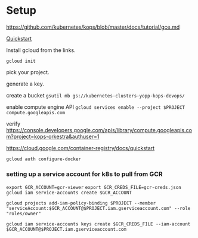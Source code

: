 # Setup

https://github.com/kubernetes/kops/blob/master/docs/tutorial/gce.md

[Quickstart](https://cloud.google.com/sdk/docs/quickstart-macos)

Install gcloud from the links.

`gcloud init`

pick your project.

generate a key.

create a bucket
`gsutil mb gs://kubernetes-clusters-yopp-kops-devops/`

enable compute engine API
`gcloud services enable --project $PROJECT compute.googleapis.com`

verify https://console.developers.google.com/apis/library/compute.googleapis.com?project=kops-orkestra&authuser=1

https://cloud.google.com/container-registry/docs/quickstart

`gcloud auth configure-docker`

### setting up a service account for k8s to pull from GCR
`export GCR_ACCOUNT=gcr-viewer`
`export GCR_CREDS_FILE=gcr-creds.json`
`gcloud iam service-accounts create $GCR_ACCOUNT`

`gcloud projects add-iam-policy-binding $PROJECT --member "serviceAccount:$GCR_ACCOUNT@$PROJECT.iam.gserviceaccount.com" --role "roles/owner"`

`gcloud iam service-accounts keys create $GCR_CREDS_FILE --iam-account $GCR_ACCOUNT@$PROJECT.iam.gserviceaccount.com`

